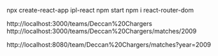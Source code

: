 
npx create-react-app ipl-react
npm start
npm i react-router-dom 

http://localhost:3000/teams/Deccan%20Chargers
http://localhost:3000/teams/Deccan%20Chargers/matches/2009

http://localhost:8080/team/Deccan%20Chargers/matches?year=2009